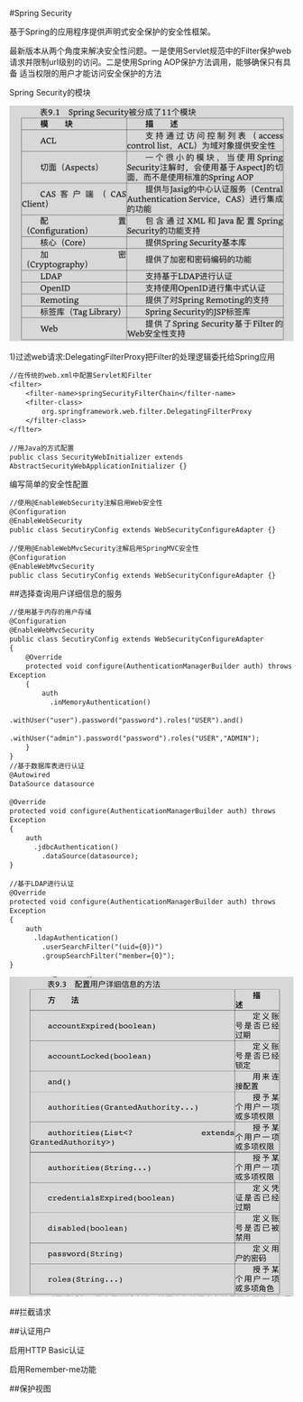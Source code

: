 #Spring Security

基于Spring的应用程序提供声明式安全保护的安全性框架。

最新版本从两个角度来解决安全性问题。一是使用Servlet规范中的Filter保护web请求并限制url级别的访问。二是使用Spring AOP保护方法调用，能够确保只有具备
适当权限的用户才能访问安全保护的方法

Spring Security的模块

![image](https://github.com/yuanxingkefou/Learn-to-Java/blob/master/Framework/Spring/SpringSecurityModel.png)

1)过滤web请求:DelegatingFilterProxy把Filter的处理逻辑委托给Spring应用

```
//在传统的web.xml中配置Servlet和Filter
<filter>
    <filter-name>springSecurityFilterChain</filter-name>
    <filter-class>
        org.springframework.web.filter.DelegatingFilterProxy
    </filter-class>
</flter>

//用Java的方式配置
public class SecurityWebInitializer extends AbstractSecurityWebApplicationInitializer {}

```

编写简单的安全性配置
```
//使用@EnableWebSecurity注解启用Web安全性
@Configuration
@EnableWebSecurity
public class SecutiryConfig extends WebSecurityConfigureAdapter {}

//使用@EnableWebMvcSecurity注解启用SpringMVC安全性
@Configuration
@EnableWebMvcSecurity
public class SecutiryConfig extends WebSecurityConfigureAdapter {}

```

##选择查询用户详细信息的服务

```
//使用基于内存的用户存储
@Configuration
@EnableWebMvcSecurity
public class SecutiryConfig extends WebSecurityConfigureAdapter 
{
    @Override
    protected void configure(AuthenticationManagerBuilder auth) throws Exception
    {
        auth
          .inMemoryAuthentication()
              .withUser("user").password("password").roles("USER").and()
              .withUser("admin").password("password").roles("USER","ADMIN");
    }
}
//基于数据库表进行认证
@Autowired
DataSource datasource

@Override
protected void configure(AuthenticationManagerBuilder auth) throws Exception
{
    auth
      .jdbcAuthentication()
        .dataSource(datasource);
}

//基于LDAP进行认证
@Override
protected void configure(AuthenticationManagerBuilder auth) throws Exception
{
    auth
      .ldapAuthentication()
        .userSearchFilter("(uid={0})")
        .groupSearchFilter("member={0}");
}

```

![image](https://github.com/yuanxingkefou/Learn-to-Java/blob/master/Framework/Spring/InMemoryAuthentication.png)

##拦截请求

##认证用户

启用HTTP Basic认证

启用Remember-me功能

##保护视图

